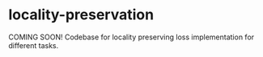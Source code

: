 # locality-preservation
COMING SOON! Codebase for locality preserving loss implementation for different tasks.
